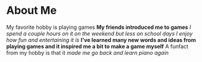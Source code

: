 # About Me
My favorite hobby is playing games
**My friends introduced me to games**
*I spend a couple hours on it on the weekend but less on school days*
*I enjoy how fun and entertaining it is*
**I've learned many new words and ideas from playing games and it inspired me a bit to make a game myself** 
A funfact from my hobby is that it *made me go back and learn piano again*
